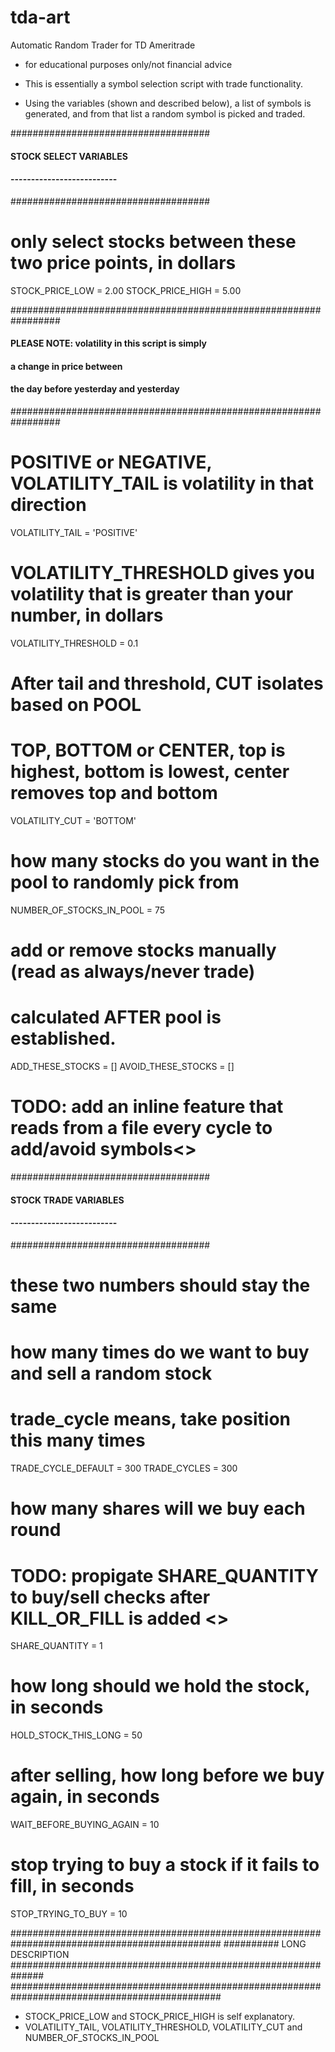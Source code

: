 # tda-art
Automatic Random Trader for TD Ameritrade

- for educational purposes only/not financial advice

- This is essentially a symbol selection script with trade functionality.


- Using the variables (shown and described below), a list of symbols 
  is generated, and from that list a random symbol is picked and traded.

####################################
####  STOCK SELECT VARIABLES    ####
#### -------------------------- ####
####################################

# only select stocks between these two price points, in dollars
STOCK_PRICE_LOW = 2.00
STOCK_PRICE_HIGH = 5.00

#################################################################
#### PLEASE NOTE:   volatility in this script is simply      ####
####                a change in price between                ####
####                the day before yesterday and yesterday   ####
#################################################################

# POSITIVE or NEGATIVE, VOLATILITY_TAIL is volatility in that direction
VOLATILITY_TAIL = 'POSITIVE'

# VOLATILITY_THRESHOLD gives you volatility that is greater than your number, in dollars
VOLATILITY_THRESHOLD = 0.1

# After tail and threshold, CUT isolates based on POOL
# TOP, BOTTOM or CENTER, top is highest, bottom is lowest, center removes top and bottom
VOLATILITY_CUT = 'BOTTOM'

# how many stocks do you want in the pool to randomly pick from
NUMBER_OF_STOCKS_IN_POOL = 75

# add or remove stocks manually (read as always/never trade)
# calculated AFTER pool is established.
ADD_THESE_STOCKS = []
AVOID_THESE_STOCKS = []

# TODO: add an inline feature that reads from a file every cycle to add/avoid symbols<>

####################################
####  STOCK TRADE VARIABLES     ####
#### -------------------------- ####
####################################        

# these two numbers should stay the same
# how many times do we want to buy and sell a random stock
# trade_cycle means, take position this many times
TRADE_CYCLE_DEFAULT = 300
TRADE_CYCLES = 300   

# how many shares will we buy each round
# TODO: propigate SHARE_QUANTITY to buy/sell checks after KILL_OR_FILL is added <>
SHARE_QUANTITY = 1

# how long should we hold the stock, in seconds
HOLD_STOCK_THIS_LONG = 50

# after selling, how long before we buy again, in seconds
WAIT_BEFORE_BUYING_AGAIN = 10

# stop trying to buy a stock if it fails to fill, in seconds
STOP_TRYING_TO_BUY = 10


##############################################################################################
##########   LONG DESCRIPTION   ##############################################################
##############################################################################################
- STOCK_PRICE_LOW and STOCK_PRICE_HIGH is self explanatory.
- VOLATILITY_TAIL, VOLATILITY_THRESHOLD, VOLATILITY_CUT and NUMBER_OF_STOCKS_IN_POOL
